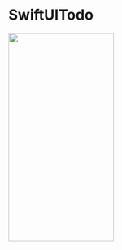 # SwiftUITodo

<!-- ![ToDoLIst](./ToDoLIst.gif) -->

<img src="./ToDoLIst.gif" width="207" height="409" />